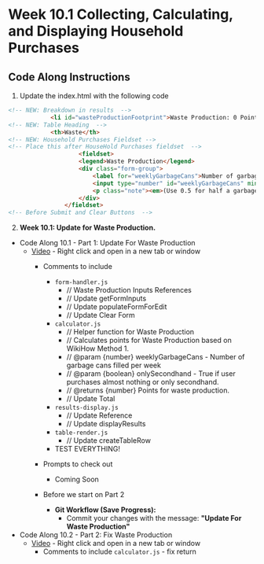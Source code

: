 # Week 10.1 Collecting, Calculating, and Displaying Household Purchases

## Code Along Instructions
1. Update the index.html with the following code
```html
<!-- NEW: Breakdown in results  -->
            <li id="wasteProductionFootprint">Waste Production: 0 Points</li>
<!-- NEW: Table Heading  -->
            <th>Waste</th>
<!-- NEW: Household Purchases Fieldset -->
<!-- Place this after HouseHold Purchases fieldset  -->
                    <fieldset>
                    <legend>Waste Production</legend>
                    <div class="form-group">
                        <label for="weeklyGarbageCans">Number of garbage cans filled per week:</label>
                        <input type="number" id="weeklyGarbageCans" min="0" step="0.5" value="0" placeholder="e.g., 1.5">
                        <p class="note"><em>(Use 0.5 for half a garbage can or less)</em></p>
                    </div>
                </fieldset>
<!-- Before Submit and Clear Buttons  -->
```

2. **Week 10.1: Update for Waste Production.**
* Code Along 10.1 - Part 1: Update For Waste Production
    - [Video](https://www.youtube.com/watch?v=c7kHDBm4PqI) - Right click and open in a new tab or window
        - Comments to include
            - `form-handler.js`
                - // Waste Production Inputs References
                - // Update getFormInputs
                - // Update populateFormForEdit
                - // Update Clear Form
            - `calculator.js`
                - // Helper function for Waste Production
                - // Calculates points for Waste Production based on WikiHow Method 1.
                - // @param {number} weeklyGarbageCans - Number of garbage cans filled per week
                - // @param {boolean} onlySecondhand - True if user purchases almost nothing or only secondhand.
                - // @returns {number} Points for waste production.
                - // Update Total
            - `results-display.js`
                - // Update Reference
                - // Update displayResults
            - `table-render.js`
                - // Update createTableRow
            - TEST EVERYTHING!    
        - Prompts to check out
            - Coming Soon

        - Before we start on Part 2
            * **Git Workflow (Save Progress):**
                * Commit your changes with the message: **"Update For Waste Production"**
* Code Along 10.2 - Part 2: Fix Waste Production 
    - [Video](https://www.youtube.com/watch?v=eBFfi3msdDc) - Right click and open in a new tab or window
        - Comments to include
            `calculator.js`
                - fix return